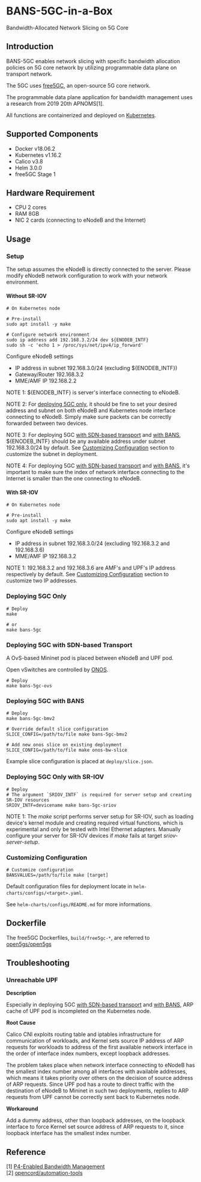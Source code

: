 # BANS-5GC-in-a-Box

Bandwidth-Allocated Network Slicing on 5G Core

## Introduction

BANS-5GC enables network slicing with specific bandwidth allocation policies on 5G core network by utilizing programmable data plane on transport network.

The 5GC uses [free5GC](https://www.free5gc.org/), an open-source 5G core network.

The programmable data plane application for bandwidth management uses a research from 2019 20th APNOMS[1].

All functions are containerized and deployed on [Kubernetes](https://github.com/kubernetes/kubernetes).

## Supported Components

- Docker v18.06.2
- Kubernetes v1.16.2
- Calico v3.8
- Helm 3.0.0
- free5GC Stage 1

## Hardware Requirement

- CPU 2 cores
- RAM 8GB
- NIC 2 cards (connecting to eNodeB and the Internet)

## Usage

### Setup

The setup assumes the eNodeB is directly connected to the server. Please modify eNodeB network configuration to work with your network environment.

#### Without SR-IOV

```ShellSession
# On Kubernetes node

# Pre-install
sudo apt install -y make

# Configure network environment
sudo ip address add 192.168.3.2/24 dev ${ENODEB_INTF}
sudo sh -c 'echo 1 > /proc/sys/net/ipv4/ip_forward'
```

Configure eNodeB settings
- IP address in subnet 192.168.3.0/24 (excluding ${ENODEB_INTF})
- Gateway/Router 192.168.3.2
- MME/AMF IP 192.168.2.2

NOTE 1: ${ENODEB_INTF} is server's interface connecting to eNodeB.

NOTE 2: For [deploying 5GC only](#deploying-5gc-only), it should be fine to set your desired address and subnet on both eNodeB and Kubernetes node interface connecting to eNodeB. Simply make sure packets can be correctly forwarded between two devices.

NOTE 3: For deploying 5GC [with SDN-based transport](#deploying-5gc-with-sdn-based-transport) and [with BANS](#deploying-5gc-with-bans), ${ENODEB_INTF} should be any available address under subnet 192.168.3.0/24 by default. See [Customizing Configuration](#customizing-configuration) section to customize the subnet in deployment.

NOTE 4: For deploying 5GC [with SDN-based transport](#deploying-5gc-with-sdn-based-transport) and [with BANS](#deploying-5gc-with-bans), it's important to make sure the index of network interface connecting to the Internet is smaller than the one connecting to eNodeB.

#### With SR-IOV

```ShellSession
# On Kubernetes node

# Pre-install
sudo apt install -y make
```

Configure eNodeB settings
- IP address in subnet 192.168.3.0/24 (excluding 192.168.3.2 and 192.168.3.6)
- MME/AMF IP 192.168.3.2

NOTE 1: 192.168.3.2 and 192.168.3.6 are AMF's and UPF's IP address respectively by default. See [Customizing Configuration](#customizing-configuration) section to customize two IP addresses.

### Deploying 5GC Only

```ShellSession
# Deploy
make

# or
make bans-5gc
```

### Deploying 5GC with SDN-based Transport

A OvS-based Mininet pod is placed between eNodeB and UPF pod.

Open vSwitches are controlled by [ONOS](https://github.com/opennetworkinglab/onos).

```ShellSession
# Deploy
make bans-5gc-ovs
```

### Deploying 5GC with BANS

```ShellSession
# Deploy
make bans-5gc-bmv2

# Override default slice configuration
SLICE_CONFIG=/path/to/file make bans-5gc-bmv2

# Add new onos slice on existing deployment
SLICE_CONFIG=/path/to/file make onos-bw-slice
```

Example slice configuration is placed at `deploy/slice.json`.

### Deploying 5GC Only with SR-IOV

```ShellSession
# Deploy
# The argument `SRIOV_INTF` is required for server setup and creating SR-IOV resources
SRIOV_INTF=devicename make bans-5gc-sriov
```

NOTE 1: The *make* script performs server setup for SR-IOV, such as loading device's kernel module and creating required virtual functions, which is experimental and only be tested with Intel Ethernet adapters. Manually configure your server for SR-IOV devices if *make* fails at target *sriov-server-setup*.

### Customizing Configuration

```ShellSession
# Customize configuration
BANSVALUES=/path/to/file make [target]
```

Default configuration files for deployment locate in `helm-charts/configs/<target>.yaml`.

See `helm-charts/configs/README.md` for more informations.

## Dockerfile

The free5GC Dockerfiles, `build/free5gc-*`, are referred to [open5gs/open5gs](https://github.com/open5gs/open5gs/tree/master/docker)

## Troubleshooting

### Unreachable UPF

**Description**

Especially in deploying 5GC [with SDN-based transport](#deploying-5gc-with-sdn-based-transport) and [with BANS](#deploying-5gc-with-bans), ARP cache of UPF pod is incompleted on the Kubernetes node.

**Root Cause**

Calico CNI exploits routing table and iptables infrastructure for communication of workloads, and Kernel sets source IP address of ARP requests for workloads to address of the first available network interface in the order of interface index numbers, except loopback addresses.

The problem takes place when network interface connecting to eNodeB has the smallest index number among all interfaces with available addresses, which means it takes priority over others on the decision of source address of ARP requests. Since UPF pod has a route to direct traffic with the destination of eNodeB to Mininet in such two deployments, replies to ARP requests from UPF cannot be correctly sent back to Kubernetes node.

**Workaround**

Add a dummy address, other than loopback addresses, on the loopback interface to force Kernel set source address of ARP requests to it, since loopback interface has the smallest index number.

## Reference
[1] [P4-Enabled Bandwidth Management](https://ieeexplore.ieee.org/abstract/document/8892909)\
[2] [opencord/automation-tools](https://github.com/opencord/automation-tools)
